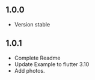 ## 1.0.0

* Version stable

## 1.0.1

* Complete Readme
* Update Example to flutter 3.10
* Add photos.
